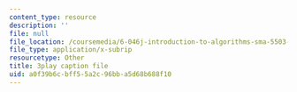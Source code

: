 ```yaml
---
content_type: resource
description: ''
file: null
file_location: /coursemedia/6-046j-introduction-to-algorithms-sma-5503-fall-2005/a0f39b6cbff55a2c96bba5d68b688f10_PYvJmLKhM-Y.vtt
file_type: application/x-subrip
resourcetype: Other
title: 3play caption file
uid: a0f39b6c-bff5-5a2c-96bb-a5d68b688f10
---
```

